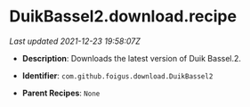 # DuikBassel2.download.recipe

_Last updated 2021-12-23 19:58:07Z_

- **Description**: Downloads the latest version of Duik Bassel.2.

- **Identifier**: `com.github.foigus.download.DuikBassel2`

- **Parent Recipes**: `None`